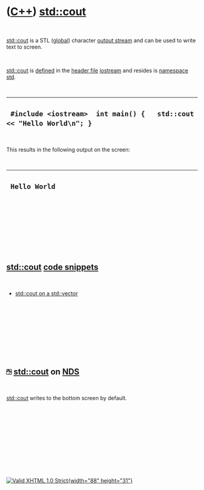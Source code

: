 



 

 

 

 

 

([C++](Cpp.htm)) [std::cout](CppCout.htm)
=========================================

 

[std::cout](CppCout.htm) is a STL ([global](CppGlobal.htm)) character
[output stream](CppOstream.htm) and can be used to write text to screen.

 

[std::cout](CppCout.htm) is [defined](CppDefinition.htm) in the [header
file](CppHeaderFile.htm) [iostream](CppIostreamH.htm) and resides is
[namespace](CppNamespace.htm) [std](CppStd.htm).

 

  ------------------------------------------------------------------------
  ` #include <iostream>  int main() {   std::cout << "Hello World\n"; }`
  ------------------------------------------------------------------------

 

This results in the following output on the screen:

 

  ----------------
  ` Hello World`
  ----------------

 

 

 

 

 

[std::cout](CppCout.htm) [code snippets](CppCodeSnippets.htm)
-------------------------------------------------------------

 

-   [std::cout on a std::vector](CppCoutVector.htm)

 

 

 

 

 

![NDS](PicNds.png) [std::cout](CppCout.htm) on [NDS](CppNds.htm)
----------------------------------------------------------------

 

[std::cout](CppCout.htm) writes to the bottom screen by default.

 

 

 

 

 





 

[![Valid XHTML 1.0 Strict](valid-xhtml10.png){width="88"
height="31"}](http://validator.w3.org/check?uri=referer)
